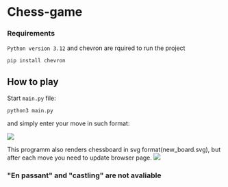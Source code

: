 # Chess-game

### Requirements
```Python version 3.12``` and chevron are rquired to run the project


```pip install chevron```

## How to play
Start ```main.py``` file:

```python3 main.py```

and simply enter your move in such format:

![](docs/terminal_output.png)

This programm also renders chessboard in svg format(new_board.svg), but after each move you need to update browser page.
![](docs/svg_board_example.png)

### "En passant" and "castling" are not avaliable
